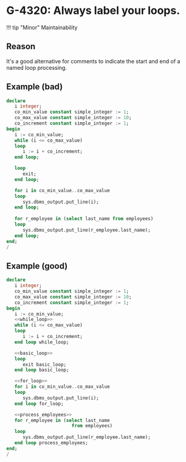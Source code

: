 # G-4320: Always label your loops.

!!! tip "Minor"
    Maintainability

## Reason

It's a good alternative for comments to indicate the start and end of a named loop processing.

## Example (bad)

``` sql
declare
   i integer;
   co_min_value constant simple_integer := 1;
   co_max_value constant simple_integer := 10;
   co_increment constant simple_integer := 1;
begin
   i := co_min_value;
   while (i <= co_max_value) 
   loop 
      i := i + co_increment; 
   end loop;

   loop 
      exit;
   end loop;

   for i in co_min_value..co_max_value
   loop 
      sys.dbms_output.put_line(i);
   end loop;
   
   for r_employee in (select last_name from employees)
   loop
      sys.dbms_output.put_line(r_employee.last_name);
   end loop;   
end;
/
```

## Example (good)

``` sql
declare
   i integer;
   co_min_value constant simple_integer := 1;
   co_max_value constant simple_integer := 10;
   co_increment constant simple_integer := 1;
begin
   i := co_min_value;
   <<while_loop>>
   while (i <= co_max_value) 
   loop 
      i := i + co_increment; 
   end loop while_loop;

   <<basic_loop>>
   loop 
      exit basic_loop;
   end loop basic_loop;

   <<for_loop>>
   for i in co_min_value..co_max_value
   loop 
      sys.dbms_output.put_line(i);
   end loop for_loop;

   <<process_employees>>
   for r_employee in (select last_name
                        from employees)
   loop
      sys.dbms_output.put_line(r_employee.last_name);
   end loop process_employees;
end;
/
```